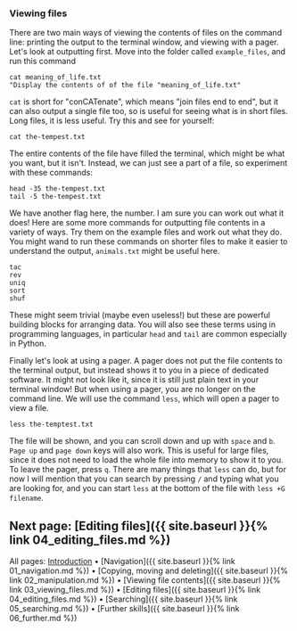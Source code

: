 ### Viewing files

There are two main ways of viewing the contents of files on the command line: printing the output to the terminal window, and viewing with a pager. Let's look at outputting first. Move into the folder called `example_files`, and run this command

```
cat meaning_of_life.txt
"Display the contents of of the file "meaning_of_life.txt"
```

`cat` is short for "conCATenate", which means "join files end to end", but it can also output a single file too, so is useful for seeing what is in short files. Long files, it is less useful. Try this and see for yourself:

```
cat the-tempest.txt
```

The entire contents of the file have filled the terminal, which might be what you want, but it isn't. Instead, we can just see a part of a file, so experiment with these commands:

```
head -35 the-tempest.txt
tail -5 the-tempest.txt
```

We have another flag here, the number. I am sure you can work out what it does! Here are some more commands for outputting file contents in a variety of ways. Try them on the example files and work out what they do. You might wand to run these commands on shorter files to make it easier to understand the output, `animals.txt` might be useful here.

```
tac
rev
uniq
sort
shuf
```

These might seem trivial (maybe even useless!) but these are powerful building blocks for arranging data. You will also see these terms using in programming languages, in particular `head` and `tail` are common especially in Python.

Finally let's look at using a pager. A pager does not put the file contents to the terminal output, but instead shows it to you in a piece of dedicated software. It might not look like it, since it is still just plain text in your terminal window! But when using a pager, you are no longer on the command line. We will use the command `less`, which will open a pager to view a file.

```
less the-temptest.txt
```

The file will be shown, and you can scroll down and up with `space` and `b`. `Page up` and `page down` keys will also work. This is useful for large files, since it does not need to load the whole file into memory to show it to you. To leave the pager, press `q`. There are many things that `less` can do, but for now I will mention that you can search by pressing `/` and typing what you are looking for, and you can start `less` at the bottom of the file with `less +G filename`.

## Next page: [Editing files]({{ site.baseurl }}{% link 04_editing_files.md %})

All pages: [Introduction](https://altanner.github.io/intro_to_CLI) • [Navigation]({{ site.baseurl }}{% link 01_navigation.md %}) • [Copying, moving and deleting]({{ site.baseurl }}{% link 02_manipulation.md %}) • [Viewing file contents]({{ site.baseurl }}{% link 03_viewing_files.md %}) • [Editing files]({{ site.baseurl }}{% link 04_editing_files.md %}) • [Searching]({{ site.baseurl }}{% link 05_searching.md %}) • [Further skills]({{ site.baseurl }}{% link 06_further.md %})
